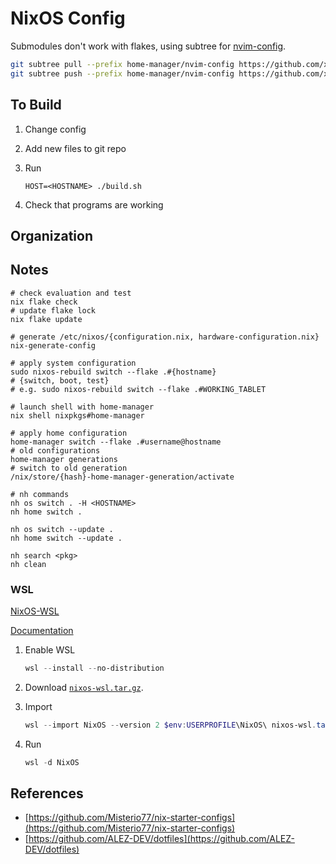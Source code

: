 # NixOS Config

Submodules don't work with flakes, using subtree for
[nvim-config](https://www.github.com/xiej2520/nvim-config).

```sh
git subtree pull --prefix home-manager/nvim-config https://github.com/xiej2520/nvim-config main --squash
git subtree push --prefix home-manager/nvim-config https://github.com/xiej2520/nvim-config main
```

## To Build

1. Change config
2. Add new files to git repo
3. Run

   ```shell
   HOST=<HOSTNAME> ./build.sh
   ```

4. Check that programs are working

## Organization

## Notes

```shell
# check evaluation and test
nix flake check
# update flake lock
nix flake update

# generate /etc/nixos/{configuration.nix, hardware-configuration.nix}
nix-generate-config

# apply system configuration
sudo nixos-rebuild switch --flake .#{hostname}
# {switch, boot, test}
# e.g. sudo nixos-rebuild switch --flake .#WORKING_TABLET

# launch shell with home-manager
nix shell nixpkgs#home-manager

# apply home configuration
home-manager switch --flake .#username@hostname
# old configurations
home-manager generations
# switch to old generation
/nix/store/{hash}-home-manager-generation/activate

# nh commands
nh os switch . -H <HOSTNAME>
nh home switch .

nh os switch --update .
nh home switch --update .

nh search <pkg>
nh clean
```

### WSL

[NixOS-WSL](https://github.com/nix-community/NixOS-WSL?tab=readme-ov-file)

[Documentation](https://nix-community.github.io/NixOS-WSL/index.html)

1. Enable WSL

   ```Powershell
   wsl --install --no-distribution
   ```

2. Download [`nixos-wsl.tar.gz`](https://github.com/nix-community/NixOS-WSL/releases/latest).
3. Import

   ```Powershell
   wsl --import NixOS --version 2 $env:USERPROFILE\NixOS\ nixos-wsl.tar.gz
   ```

4. Run

   ```Powershell
   wsl -d NixOS
   ```

## References

- [https://github.com/Misterio77/nix-starter-configs](https://github.com/Misterio77/nix-starter-configs)
- [https://github.com/ALEZ-DEV/dotfiles](https://github.com/ALEZ-DEV/dotfiles)
